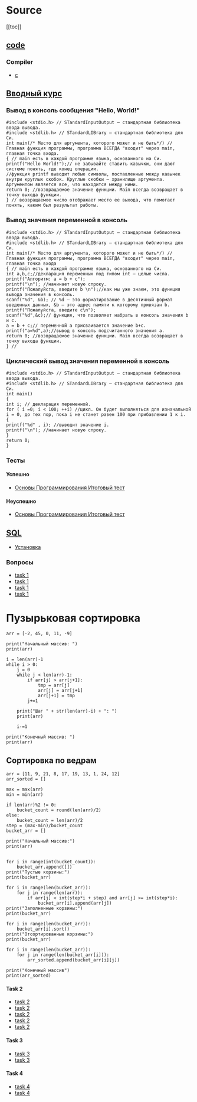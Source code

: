 # Source

[[toc]]
## [code](https://zababurinsv.github.io/src/)

### Compiler
* [c](https://www.onlinegdb.com/online_c_compiler)
  
## [Вводный курс](https://partner.sberbank-school.ru/programs/11904/item/459723)
### Вывод в консоль сообщения "Hello, World!"
        
    #include <stdio.h> // STandardInputOutput — стандартная библиотека ввода вывода.
    #include <stdlib.h> // STandardLIBrary — cтандартная библиотека для Си.
    int main(/* Место для аргумента, которого может и не быть*/) // Главная функция программы, программа ВСЕГДА "входит" через main, главная точка входа.
    { // main есть в каждой программе языка, основанного на Си.
    printf("Hello World!");// не забывайте ставить кавычки, они дают системе понять, где конец операции.
    //функция printf выводит любые символы, поставленные между кавычек внутри круглых скобок. Круглые скобки — хранилище аргумента. Аргументом является все, что находится между ними.
    return 0; //возвращаемое значение функции. Main всегда возвращает в точку выхода функции.
    } // возвращаемое число отображает место ее выхода, что помогает понять, каким был результат работы.
    
### Вывод значения переменной в консоль  
        
    #include <stdio.h> // STandardInputOutput — стандартная библиотека ввода вывода.
    #include <stdlib.h> // STandardLIBrary — стандартная библиотека для Си.
    int main(/* Место для аргумента, которого может и не быть*/) // Главная функция программы, программа ВСЕГДА "входит" через main, главная точка входа
    { // main есть в каждой программе языка, основанного на Си.
    int a,b,c;//декларация переменных под типом int — целые числа.
    printf("Алгоритм: a = b + c");
    printf("\n"); //начинает новую строку.
    printf("Пожалуйста, введите b \n");//как мы уже знаем, это функция вывода значения в консоль.
    scanf("%d", &b); // %d — это форматирование в десятичный формат введенных данных, &b — это адрес памяти к которому привязан b.
    printf("Пожалуйста, введите с\n");
    scanf("%d",&c);// функция, что позволяет набрать в консоль значения b и c.
    a = b + c;// переменной а присваивается значение b+c.
    printf("a=%d",a);//вывод в консоль подсчитанного значения а.
    return 0; //возвращаемое значение функции. Main всегда возвращает в точку выхода функции.
    } //
        
### Циклический вывод значения переменной в консоль  
        
    #include <stdio.h> // STandardInputOutput — стандартная библиотека ввода вывода.
    #include <stdlib.h> // STandardLIBrary — cтандартная библиотека для Си.
    int main()
    {
    int i; // декларация переменной.
    for ( i =0; i < 100; ++i) //цикл. Он будет выполняться для изначальной i = 0, до тех пор, пока i не станет равен 100 при прибавлении 1 к i.
    {
    printf("%d" , i); //выводит значение i.
    printf("\n"); //начинает новую строку.
    }
    return 0;
    }
### Тесты
#### Успешно
* [Основы Программирования Итоговый тест](https://exam.sberbank-school.ru/atdata/Report/b2c45b7c-690b-4162-bb6a-549829f42d82)
#### Неуспешно
* [Основы Программирования Итоговый тест](https://exam.sberbank-school.ru/atdata/Report/b2c45b7c-690b-4162-bb6a-549829f42d82)


## [SQL](https://partner.sberbank-school.ru/programs/11906/item/460433)
* [Установка](https://docs.microsoft.com/ru-ru/sql/linux/quickstart-install-connect-ubuntu?view=sql-server-ver15)


### Вопросы
* [task 1](https://exam.sberbank-school.ru/atdata/Report/a98e37a7-ef91-42f5-be34-67c93eb92a43)
* [task 1](https://exam.sberbank-school.ru/atdata/Report/75ab90ed-3d4d-4fac-b54c-fda0ce1ff475)
* [task 1](https://exam.sberbank-school.ru/atdata/Report/3fdd06fa-e521-4e59-a76d-f1f07bcf1c96)
* [task 1](https://exam.sberbank-school.ru/atdata/Report/5f7073f1-513d-4fb3-84df-e290299617d6)

# Пузырьковая сортировка
```
arr = [-2, 45, 0, 11, -9]

print("Начальный массив: ")
print(arr)

i = len(arr)-1
while i > 0:
    j = 0
    while j < len(arr)-1:
        if arr[j] > arr[j+1]:
            tmp = arr[j]
            arr[j] = arr[j+1]
            arr[j+1] = tmp
        j+=1

    print("Шаг " + str(len(arr)-i) + ": ")
    print(arr)

    i-=1

print("Конечный массив: ")
print(arr)
```

## Сортировка по ведрам
```
arr = [11, 9, 21, 8, 17, 19, 13, 1, 24, 12]
arr_sorted = []

max = max(arr)
min = min(arr)

if len(arr)%2 != 0:
    bucket_count = round(len(arr)/2)
else:
    bucket_count = len(arr)/2
step = (max-min)/bucket_count
bucket_arr = []

print("Начальный массив:")
print(arr)


for i in range(int(bucket_count)):
    bucket_arr.append([])
print("Пустые корзины:")
print(bucket_arr)

for i in range(len(bucket_arr)):
    for j in range(len(arr)):
        if arr[j] < int(step*i + step) and arr[j] >= int(step*i):
            bucket_arr[i].append(arr[j])
print("Заполненные корзины:")
print(bucket_arr)

for i in range(len(bucket_arr)):
    bucket_arr[i].sort()
print("Отсортированные корзины:")
print(bucket_arr)

for i in range(len(bucket_arr)):
    for j in range(len(bucket_arr[i])):
        arr_sorted.append(bucket_arr[i][j])

print("Конечный массив")
print(arr_sorted)
```
#### Task 2
* [task 2](https://exam.sberbank-school.ru/atdata/Report/c98ab3cf-3720-4248-b078-170fe977ac62)
* [task 2](https://exam.sberbank-school.ru/atdata/Report/ebaf3ce2-48cb-4738-8e4d-9c33fd05c378)
* [task 2](https://exam.sberbank-school.ru/atdata/Report/d4d9706d-e991-4826-ab02-d2ed4688d9b6)
* [task 2](https://exam.sberbank-school.ru/atdata/Report/b7453404-04f0-4935-9e1d-dcda3f1e1265)
* [task 2](https://exam.sberbank-school.ru/atdata/Report/ebaf3ce2-48cb-4738-8e4d-9c33fd05c378)

#### Task 3
* [task 3](https://exam.sberbank-school.ru/atdata/Report/40cb13e1-7caf-496f-bcf8-1de80a14631c)
* [task 3](https://exam.sberbank-school.ru/atdata/Report/1162d2cf-4bc0-465c-89dc-9588a4f64839)


#### Task 4
* [task 4](https://exam.sberbank-school.ru/atdata/Report/f3ce8524-b6c1-43ba-9802-87cd6c563f06)
* [task 4](https://exam.sberbank-school.ru/atdata/Report/f27e9bb4-0b17-4ed7-8f1a-63432dda14de)